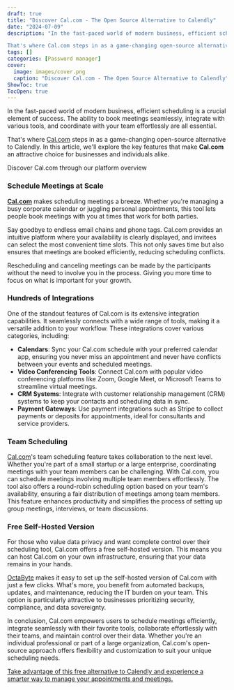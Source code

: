 ```yaml
---
draft: true
title: "Discover Cal.com - The Open Source Alternative to Calendly"
date: "2024-07-09"
description: "In the fast-paced world of modern business, efficient scheduling is a crucial element of success. The ability to book meetings seamlessly, integrate with various tools, and coordinate with your team effortlessly are all essential.

That's where Cal.com steps in as a game-changing open-source alternative to Calendly. In"
tags: []
categories: [Password manager]
cover:
  image: images/cover.png
  caption: "Discover Cal.com - The Open Source Alternative to Calendly"
ShowToc: true
TocOpen: true
---
```



In the fast\-paced world of modern business, efficient scheduling is a crucial element of success. The ability to book meetings seamlessly, integrate with various tools, and coordinate with your team effortlessly are all essential. 

That's where [Cal.com](https://octabyte.io/open-source/cal.com?ref=blog.octabyte.io) steps in as a game\-changing open\-source alternative to Calendly. In this article, we'll explore the key features that make **Cal.com** an attractive choice for businesses and individuals alike.



Discover Cal.com through our platform overview



### Schedule Meetings at Scale

[**Cal.com**](https://octabyte.io/open-source/cal.com?ref=blog.octabyte.io) makes scheduling meetings a breeze. Whether you're managing a busy corporate calendar or juggling personal appointments, this tool lets people book meetings with you at times that work for both parties. 

Say goodbye to endless email chains and phone tags. Cal.com provides an intuitive platform where your availability is clearly displayed, and invitees can select the most convenient time slots. This not only saves time but also ensures that meetings are booked efficiently, reducing scheduling conflicts.

Rescheduling and canceling meetings can be made by the participants without the need to involve you in the process. Giving you more time to focus on what is important for your growth.

### Hundreds of Integrations

One of the standout features of Cal.com is its extensive integration capabilities. It seamlessly connects with a wide range of tools, making it a versatile addition to your workflow. These integrations cover various categories, including:

* **Calendars**: Sync your Cal.com schedule with your preferred calendar app, ensuring you never miss an appointment and never have conflicts between your events and scheduled meetings.
* **Video Conferencing Tools**: Connect Cal.com with popular video conferencing platforms like Zoom, Google Meet, or Microsoft Teams to streamline virtual meetings.
* **CRM Systems**: Integrate with customer relationship management (CRM) systems to keep your contacts and scheduling data in sync.
* **Payment Gateways**: Use payment integrations such as Stripe to collect payments or deposits for appointments, ideal for consultants and service providers.

### Team Scheduling

[Cal.com](https://octabyte.io/open-source/cal.com?ref=blog.octabyte.io)'s team scheduling feature takes collaboration to the next level. Whether you're part of a small startup or a large enterprise, coordinating meetings with your team members can be challenging. With Cal.com, you can schedule meetings involving multiple team members effortlessly. The tool also offers a round\-robin scheduling option based on your team's availability, ensuring a fair distribution of meetings among team members. This feature enhances productivity and simplifies the process of setting up group meetings, interviews, or team discussions.

### Free Self\-Hosted Version

For those who value data privacy and want complete control over their scheduling tool, Cal.com offers a free self\-hosted version. This means you can host Cal.com on your own infrastructure, ensuring that your data remains in your hands. 

[OctaByte](https://octabyte.io/open-source/cal.com?ref=blog.octabyte.io) makes it easy to set up the self\-hosted version of Cal.com with just a few clicks. What's more, you benefit from automated backups, updates, and maintenance, reducing the IT burden on your team. This option is particularly attractive to businesses prioritizing security, compliance, and data sovereignty.

In conclusion, Cal.com empowers users to schedule meetings efficiently, integrate seamlessly with their favorite tools, collaborate effortlessly with their teams, and maintain control over their data. Whether you're an individual professional or part of a large organization, Cal.com's open\-source approach offers flexibility and customization to suit your unique scheduling needs. 

[Take advantage of this free alternative to Calendly and experience a smarter way to manage your appointments and meetings.](https://octabyte.io/open-source/cal.com?ref=blog.octabyte.io)



